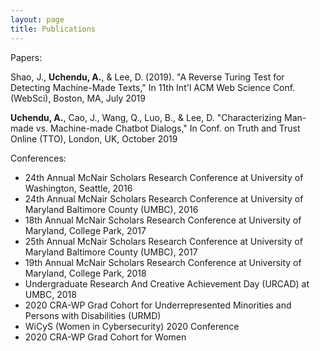 ```yaml
---
layout: page
title: Publications
---
```


Papers: 

Shao, J., **Uchendu, A.**, & Lee, D. (2019). "A Reverse Turing Test for Detecting Machine-Made
Texts," In 11th Int'l ACM Web Science Conf. (WebSci), Boston, MA, July 2019

**Uchendu, A.**, Cao, J., Wang, Q., Luo, B., & Lee, D. "Characterizing Man-made vs. Machine-made
Chatbot Dialogs," In Conf. on Truth and Trust Online (TTO), London, UK, October 2019

Conferences:
* 24th Annual McNair Scholars Research Conference at University of Washington, Seattle, 2016
* 24th Annual McNair Scholars Research Conference at University of Maryland Baltimore County (UMBC), 2016
* 18th Annual McNair Scholars Research Conference at University of Maryland, College Park, 2017
* 25th Annual McNair Scholars Research Conference at University of Maryland Baltimore County (UMBC), 2017
* 19th Annual McNair Scholars Research Conference at University of Maryland, College Park, 2018
* Undergraduate Research And Creative Achievement Day (URCAD) at UMBC, 2018
* 2020 CRA-WP Grad Cohort for Underrepresented Minorities and Persons with Disabilities (URMD)
* WiCyS (Women in Cybersecurity) 2020 Conference 
* 2020 CRA-WP Grad Cohort for Women



